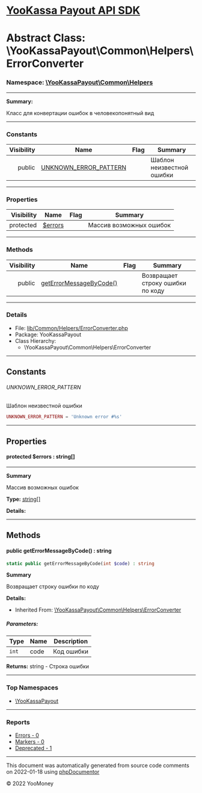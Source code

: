 # [YooKassa Payout API SDK](../home.md)

# Abstract Class: \YooKassaPayout\Common\Helpers\ErrorConverter
### Namespace: [\YooKassaPayout\Common\Helpers](../namespaces/yookassapayout-common-helpers.md)
---
**Summary:**

Класс для конвертации ошибок в человекопонятный вид

---
### Constants
| Visibility | Name | Flag | Summary |
| ----------:| ---- | ---- | ------- |
| public | [UNKNOWN_ERROR_PATTERN](../classes/YooKassaPayout-Common-Helpers-ErrorConverter.md#constant_UNKNOWN_ERROR_PATTERN) |  | Шаблон неизвестной ошибки |
---
### Properties
| Visibility | Name | Flag | Summary |
| ----------:| ---- | ---- | ------- |
| protected | [$errors](../classes/YooKassaPayout-Common-Helpers-ErrorConverter.md#property_errors) |  | Массив возможных ошибок |
---
### Methods
| Visibility | Name | Flag | Summary |
| ----------:| ---- | ---- | ------- |
| public | [getErrorMessageByCode()](../classes/YooKassaPayout-Common-Helpers-ErrorConverter.md#method_getErrorMessageByCode) |  | Возвращает строку ошибки по коду |
---
### Details
* File: [lib/Common/Helpers/ErrorConverter.php](../../lib/Common/Helpers/ErrorConverter.php)
* Package: YooKassaPayout
* Class Hierarchy:
  * \YooKassaPayout\Common\Helpers\ErrorConverter
---
## Constants
<a name="constant_UNKNOWN_ERROR_PATTERN" class="anchor"></a>
###### UNKNOWN_ERROR_PATTERN
Шаблон неизвестной ошибки

```php
UNKNOWN_ERROR_PATTERN = 'Unknown error #%s'
```


---
## Properties
<a name="property_errors"></a>
#### protected $errors : string[]
---
**Summary**

Массив возможных ошибок

**Type:** <a href="../string[]"><abbr title="string[]">string[]</abbr></a>

**Details:**



---
## Methods
<a name="method_getErrorMessageByCode" class="anchor"></a>
#### public getErrorMessageByCode() : string

```php
static public getErrorMessageByCode(int $code) : string
```

**Summary**

Возвращает строку ошибки по коду

**Details:**
* Inherited From: [\YooKassaPayout\Common\Helpers\ErrorConverter](../classes/YooKassaPayout-Common-Helpers-ErrorConverter.md)
##### Parameters:
| Type | Name | Description |
| ---- | ---- | ----------- |
| <code lang="php">int</code> | code  | Код ошибки |

**Returns:** string - Строка ошибки



---

### Top Namespaces

* [\YooKassaPayout](../namespaces/yookassapayout.md)

---

### Reports
* [Errors - 0](../reports/errors.md)
* [Markers - 0](../reports/markers.md)
* [Deprecated - 1](../reports/deprecated.md)

---

This document was automatically generated from source code comments on 2022-01-18 using [phpDocumentor](http://www.phpdoc.org/)

&copy; 2022 YooMoney
